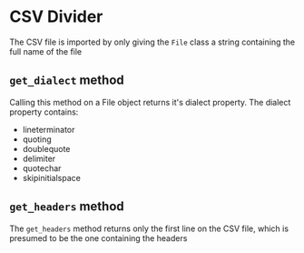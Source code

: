 # CSV Divider
The CSV file is imported by only giving the `File` class a string containing the full name of the file

## `get_dialect` method
Calling this method on a File object returns it's dialect property.
The dialect property contains:
* lineterminator
* quoting
* doublequote
* delimiter
* quotechar
* skipinitialspace

## `get_headers` method
The `get_headers` method returns only the first line on the CSV file, which is presumed to be the one containing the headers